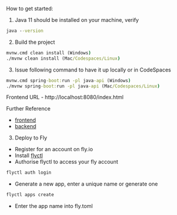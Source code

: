 How to get started:

1. Java 11 should be installed on your machine, verify

```cmd
java --version
```

2. Build the project

```cmd
mvnw.cmd clean install (Windows)
./mvnw clean install (Mac/Codespaces/Linux)
```

3. Issue following command to have it up locally or in CodeSpaces
```cmd
mvnw.cmd spring-boot:run -pl java-api (Windows)
./mvnw spring-boot:run -pl java-api (Mac/Codespaces/Linux)
```
Frontend URL - http://localhost:8080/index.html 

Further Reference
* [frontend](./java-api/readme.md)
* [backend](./react-app/readme.md) 
 
3. Deploy to Fly
* Register for an account on fly.io
* Install [flyctl](https://fly.io/docs/hands-on/install-flyctl/) 
* Authorise flyctl to access your fly account
```cmd
flyctl auth login
```
* Generate a new app, enter a unique name or generate one 
```cmd
flyctl apps create 
```
* Enter the app name into fly.toml 